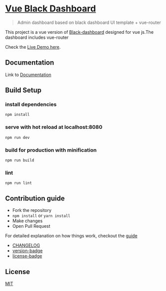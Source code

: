 # [Vue Black Dashboard](https://github.com/creativetimofficial/vue-black-dashboard)

> Admin dashboard based on black dashboard UI template + vue-router

This project is a vue version of [Black-dashboard](https://www.creative-tim.com/product/paper-dashboard)
designed for vue js.The dashboard includes vue-router

Check the [Live Demo here](https://github.com/creativetimofficial/vue-black-dashboard).


## Documentation
Link to [Documentation](http://vuejs.creative-tim.com/vue-black-dashboard/documentation/)

## Build Setup

### install dependencies
```
npm install
```
### serve with hot reload at localhost:8080
```
npm run dev
```
### build for production with minification
```
npm run build
```
### lint
```
npm run lint
```
## Contribution guide
* Fork the repository
* `npm install` or `yarn install`
* Make changes
* Open Pull Request

For detailed explanation on how things work, checkout the [guide](https://github.com/vuejs/vue-cli/blob/dev/docs/README.md)
- [CHANGELOG](./CHANGELOG.md)
- [version-badge](https://img.shields.io/badge/version-2.0.0-blue.svg)
- [license-badge](https://img.shields.io/badge/license-MIT-blue.svg)

## License

[MIT](https://github.com/creativetimofficial/vue-black-dashboard/LICENCE.md)
